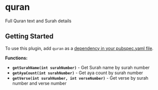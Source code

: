 # quran

Full Quran text and Surah details

## Getting Started

To use this plugin, add `quran` as a [dependency in your pubspec.yaml file](https://flutter.io/platform-plugins/).

**Functions:**

* **`getSurahName(int surahNumber)`** - Get Surah name by surah number
* **`getAyaCount(int surahNumber)`** - Get aya count by surah number
* **`getVerse(int surahNumber, int verseNumber)`** - Get verse by surah number and verse number
